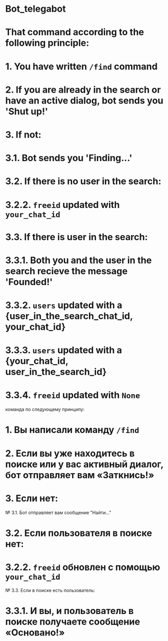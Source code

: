 # Bot_telegabot

# That command according to the following principle:
# 1. You have written `/find` command
# 2. If you are already in the search or have an active dialog, bot sends you 'Shut up!'
# 3. If not:
#   3.1. Bot sends you 'Finding...'
#   3.2. If there is no user in the search:
#       3.2.2. `freeid` updated with `your_chat_id`
#   3.3. If there is user in the search:
#       3.3.1. Both you and the user in the search recieve the message 'Founded!'
#       3.3.2. `users` updated with a {user_in_the_search_chat_id, your_chat_id}
#       3.3.3. `users` updated with a {your_chat_id, user_in_the_search_id}
#       3.3.4. `freeid` updated with `None`


команда по следующему принципу:
# 1. Вы написали команду `/find`
# 2. Если вы уже находитесь в поиске или у вас активный диалог, бот отправляет вам «Заткнись!»
# 3. Если нет:
№ 3.1. Бот отправляет вам сообщение "Найти..."
# 3.2. Если пользователя в поиске нет:
# 3.2.2. `freeid` обновлен с помощью `your_chat_id`
№ 3.3. Если в поиске есть пользователь:
# 3.3.1. И вы, и пользователь в поиске получаете сообщение «Основано!»
